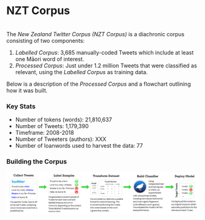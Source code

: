 # NZT Corpus
<br>
The <i>New Zealand Twitter Corpus (NZT Corpus)</i> is a diachronic corpus consisting of two components: 

1. <i>Labelled Corpus</i>: 3,685 manually-coded Tweets which include at least one Māori word of interest.
2. <i>Processed Corpus</i>: Just under 1.2 million Tweets that were classified as relevant, using the <i>Labelled Corpus</i> as training data. 

Below is a description of the <i>Processed Corpus</i> and a flowchart outlining how it was built. 

### Key Stats
* Number of tokens (words): 21,810,637 <br>
* Number of Tweets: 1,179,390 <br>
* Timeframe: 2008-2018 <br>
* Number of Tweeters (authors): XXX <br>
* Number of loanwords used to harvest the data: 77

### Building the Corpus
 <img src="../pics/Process2.png" alt="Process" width="1500"/>
